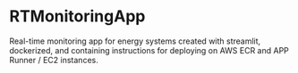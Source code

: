 # RTMonitoringApp
Real-time monitoring app for energy systems created with streamlit, dockerized, and containing instructions for deploying on AWS ECR and APP Runner / EC2 instances.
